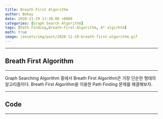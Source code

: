 ```yaml
---
title: Breath First Algorithm
author: Bekay
date: 2020-11-29 11:30:00 +0800
categories: [Graph Search Algorithm]
tags: [Path Finding,Breath-First-Algorithm, A* algirhtm]
math: true
image: /assets/img/post/2020-11-29-breath-first-algorithm.gif
---
```



---
## Breath First Algorithm
---
Graph Searching Algorithm 중에서 Breath First Algorithm은 가장 단순한 형태의 알고리즘이다. 
Breath First Algorithm을 이용한 Path Finding 문제를 해결해보자.


---
## Code
---
<script src="https://gist.github.com/BekayKang/8dc6a58968715211b55eaedfc2ea0bfb.js"></script>